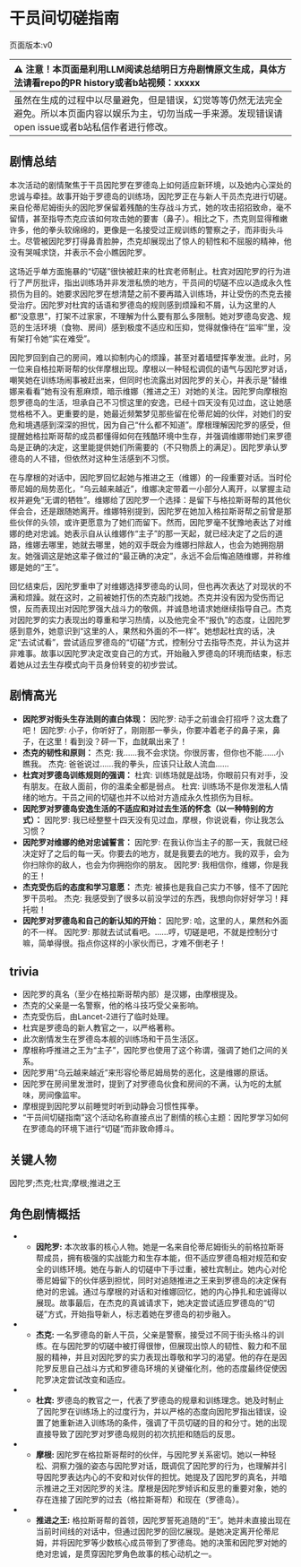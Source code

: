 # 干员间切磋指南
页面版本:v0
 

| :warning: 注意！本页面是利用LLM阅读总结明日方舟剧情原文生成，具体方法请看repo的PR history或者b站视频：xxxxx           |
|:----------------------------|
| 虽然在生成的过程中以尽量避免，但是错误，幻觉等等仍然无法完全避免。所以本页面内容以娱乐为主，切勿当成一手来源。发现错误请open issue或者b站私信作者进行修改。|



## 剧情总结
本次活动的剧情聚焦于干员因陀罗在罗德岛上如何适应新环境，以及她内心深处的忠诚与牵挂。故事开始于罗德岛的训练场，因陀罗正在与新人干员杰克进行切磋。来自伦蒂尼姆街头的因陀罗保留着残酷的生存战斗方式，她的攻击招招致命，毫不留情，甚至指导杰克应该如何攻击她的要害（鼻子）。相比之下，杰克则显得稚嫩许多，他的拳头软绵绵的，更像是一名接受过正规训练的警察之子，而非街头斗士。尽管被因陀罗打得鼻青脸肿，杰克却展现出了惊人的韧性和不屈服的精神，他没有哭喊求饶，并表示不会小瞧因陀罗。

这场近乎单方面施暴的“切磋”很快被赶来的杜宾老师制止。杜宾对因陀罗的行为进行了严厉批评，指出训练场并非发泄私愤的地方，干员间的切磋不应以造成永久性损伤为目的。她要求因陀罗在想清楚之前不要再踏入训练场，并让受伤的杰克去接受治疗。因陀罗对杜宾的话语和罗德岛的规则感到烦躁和不屑，认为这里的人都“没意思”，打架不过家家，不理解为什么要有那么多限制。她对罗德岛安逸、规范的生活环境（食物、房间）感到极度不适应和压抑，觉得就像待在“监牢”里，没有架打令她“实在难受”。

因陀罗回到自己的房间，难以抑制内心的烦躁，甚至对着墙壁挥拳发泄。此时，另一位来自格拉斯哥帮的伙伴摩根出现。摩根以一种轻松调侃的语气与因陀罗对话，嘲笑她在训练场闹事被赶出来，但同时也流露出对因陀罗的关心，并表示是“替维娜来看看”她有没有惹麻烦，暗示维娜（推进之王）对她的关注。因陀罗向摩根抱怨罗德岛的生活，坦承自己不习惯这里的安逸，已经十四天没有见过血，这让她感觉格格不入。更重要的是，她最近频繁梦见那些留在伦蒂尼姆的伙伴，对她们的安危和境遇感到深深的担忧，因为自己“什么都不知道”。摩根理解因陀罗的感受，但提醒她格拉斯哥帮的成员都懂得如何在残酷环境中生存，并强调维娜带她们来罗德岛是正确的决定，这里能提供她们所需要的（不只物质上的满足）。因陀罗承认罗德岛的人不错，但依然对这种生活感到不习惯。

在与摩根的对话中，因陀罗回忆起她与推进之王（维娜）的一段重要对话。当时伦蒂尼姆的局势恶化，“乌云越来越近”，维娜决定带着一小部分人离开，以掌握主动权并避免“无谓的牺牲”。维娜给了因陀罗一个选择：是留下与格拉斯哥帮的其他伙伴会合，还是跟随她离开。维娜特别提到，因陀罗在她加入格拉斯哥帮之前曾是那些伙伴的头领，或许更愿意为了她们而留下。然而，因陀罗毫不犹豫地表达了对维娜的绝对忠诚。她表示自从认维娜作“主子”的那一天起，就已经决定了之后的道路，维娜去哪里，她就去哪里，她的双手既会为维娜扫除敌人，也会为她拥抱朋友。她强调这是她这辈子做过的“最正确的决定”，永远不会后悔追随维娜，并称维娜是她的“王”。

回忆结束后，因陀罗重申了对维娜选择罗德岛的认同，但也再次表达了对现状的不满和烦躁。就在这时，之前被她打伤的杰克敲门找她。杰克并没有因为受伤而记恨，反而表现出对因陀罗强大战斗力的敬佩，并诚恳地请求她继续指导自己。杰克对因陀罗的实力表现出的尊重和学习热情，以及他完全不“报仇”的态度，让因陀罗感到意外，她意识到“这里的人，果然和外面的不一样”。她想起杜宾的话，决定“去试试看”，尝试适应罗德岛的“切磋”方式，控制分寸去指导杰克，并认为这并非难事。故事以因陀罗决定改变自己的方式，开始融入罗德岛的环境而结束，标志着她从过去生存模式向干员身份转变的初步尝试。
## 剧情高光
*   **因陀罗对街头生存法则的直白体现：**
    因陀罗: 动手之前谁会打招呼？这太蠢了吧！
    因陀罗: 小子，你听好了，刚刚那一拳头，你要冲着老子的鼻子来，鼻子，在这里！看到没？砰一下，血就飙出来了！
*   **杰克的韧性和原则：**
    杰克: 我......我不会求饶。你很厉害，但你也不能......小瞧我。
    杰克: 爸爸说过......我的拳头，应该只让敌人流血......
*   **杜宾对罗德岛训练规则的强调：**
    杜宾: 训练场就是战场，你眼前只有对手，没有朋友。在敌人面前，你的温柔全都是弱点。
    杜宾: 训练场不是你发泄私人情绪的地方。干员之间的切磋也并不以给对方造成永久性损伤为目标。
*   **因陀罗对罗德岛安逸生活的不适应和对过去生活的怀念（以一种特别的方式）：**
    因陀罗: 我已经整整十四天没有见过血，摩根，你说说看，你让我怎么习惯？
*   **因陀罗对维娜的绝对忠诚誓言：**
    因陀罗: 在我认你当主子的那一天，我就已经决定好了之后的每一天。你要去的地方，就是我要去的地方。我的双手，会为你扫除你的敌人，也会为你拥抱你的朋友。
    因陀罗: 我相信你，维娜，你是我的王！
*   **杰克受伤后的态度和学习意愿：**
    杰克: 被揍也是我自己实力不够，怪不了因陀罗干员啦。
    杰克: 我感受到了很多以前没学过的东西，我想向你好好学习！拜托啦！
*   **因陀罗对罗德岛和自己的新认知的开始：**
    因陀罗: 哈，这里的人，果然和外面的不一样。
    因陀罗: 那就去试试看吧。......哼，切磋是吧，不就是控制分寸嘛，简单得很。指点你这样的小家伙而已，才难不倒老子！
## trivia
*   因陀罗的真名（至少在格拉斯哥帮内部）是汉娜，由摩根提及。
*   杰克的父亲是一名警察，他的格斗技巧受父亲影响。
*   杰克受伤后，由Lancet-2进行了临时处理。
*   杜宾是罗德岛的新人教官之一，以严格著称。
*   此次剧情发生在罗德岛本舰的训练场和干员生活区。
*   摩根称呼推进之王为“主子”，因陀罗也使用了这个称谓，强调了她们之间的关系。
*   因陀罗用“乌云越来越近”来形容伦蒂尼姆局势的恶化，这是维娜的原话。
*   因陀罗在房间里发泄时，提到了对罗德岛伙食和房间的不满，认为吃的太腻味，房间像监牢。
*   摩根提到因陀罗以前睡觉时听到动静会习惯性挥拳。
*   “干员间切磋指南”这个活动名称直接点出了剧情的核心主题：因陀罗学习如何在罗德岛的环境下进行“切磋”而非致命搏斗。
## 关键人物
因陀罗;杰克;杜宾;摩根;推进之王
## 角色剧情概括
-   *   **因陀罗:** 本次故事的核心人物。她是一名来自伦蒂尼姆街头的前格拉斯哥帮成员，拥有极强的实战能力和生存本能，但不适应罗德岛相对规范和安全的训练环境。她在与新人的切磋中下手过重，被杜宾制止。她内心对伦蒂尼姆留下的伙伴感到担忧，同时对追随推进之王来到罗德岛的决定保有绝对的忠诚。通过与摩根的对话和对维娜回忆，她的内心挣扎和忠诚得以展现。故事最后，在杰克的真诚请求下，她决定尝试适应罗德岛的“切磋”方式，开始指导新人，标志着她在罗德岛的初步融入。
-   *   **杰克:** 一名罗德岛的新人干员，父亲是警察，接受过不同于街头格斗的训练。在与因陀罗的切磋中被打得很惨，但展现出惊人的韧性、毅力和不屈服的精神，并且对因陀罗的实力表现出尊敬和学习的渴望。他的存在是因陀罗反思自己战斗方式和罗德岛环境的关键催化剂，他的态度最终促使因陀罗决定尝试改变和适应。
-   *   **杜宾:** 罗德岛的教官之一，代表了罗德岛的规章和训练理念。她及时制止了因陀罗在训练场上的过度行为，并以严格的态度向因陀罗指出错误，设置了她重新进入训练场的条件，强调了干员切磋的目的和分寸。她的出现直接导致了因陀罗对罗德岛规则的初次抗拒和随后的反思。
-   *   **摩根:** 因陀罗在格拉斯哥帮时的伙伴，与因陀罗关系密切。她以一种轻松、洞察力强的姿态与因陀罗对话，既调侃了因陀罗的行为，也理解并引导因陀罗表达内心的不安和对伙伴的担忧。她提及了因陀罗的真名，并暗示推进之王对因陀罗的关注。摩根是因陀罗倾诉和反思的重要对象，她的存在连接了因陀罗的过去（格拉斯哥帮）和现在（罗德岛）。
-   *   **推进之王:** 格拉斯哥帮的首领，因陀罗誓死追随的“王”。她并未直接出现在当前时间线的对话中，但通过因陀罗的回忆展现。是她决定离开伦蒂尼姆，并将因陀罗等少数核心成员带到了罗德岛。她的决策和因陀罗对她的绝对忠诚，是贯穿因陀罗角色故事的核心动机之一。